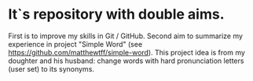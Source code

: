 # It`s repository with double aims.
First is to improve my skills in Git / GitHub.
Second aim to summarize my experience in project "Simple Word" (see https://github.com/matthewtff/simple-word).
This project idea is from my doughter and his husband: change words with hard pronunciation letters (user set) to its synonyms.

